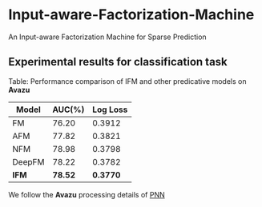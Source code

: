 # Input-aware-Factorization-Machine
An Input-aware Factorization Machine for Sparse Prediction

## Experimental results for classification task
Table: Performance comparison of IFM and other predicative models 
on **Avazu**

| Model | AUC(%) | Log Loss |
| ------------- | ------------- | ------------- |
| FM | 76.20 | 0.3912 |
| AFM | 77.82 | 0.3821 |
| NFM | 78.98 | 0.3798 |
| DeepFM | 78.22 | 0.3782 |
| **IFM** | **78.52** | **0.3770** |

 We follow the **Avazu** processing details of [PNN](https://github.com/Atomu2014/Ads-RecSys-Datasets)
